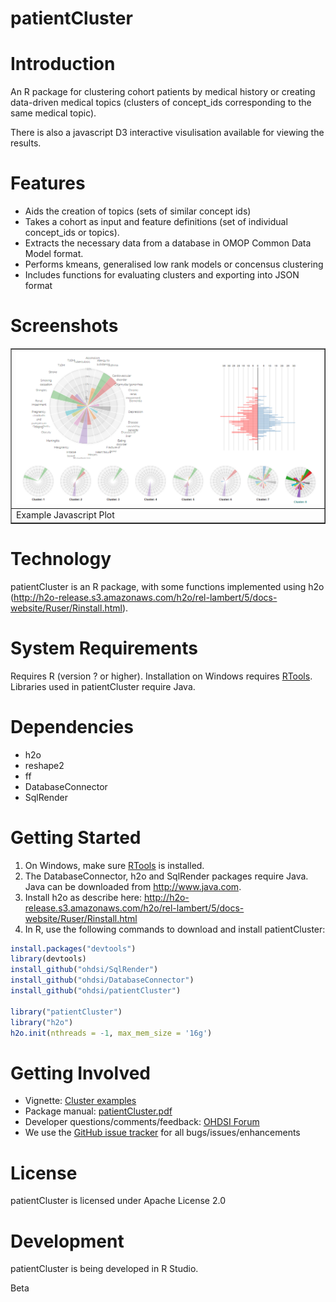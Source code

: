 patientCluster
======================

Introduction
============
An R package for clustering cohort patients by medical history or creating data-driven medical topics (clusters of concept_ids corresponding to the same medical topic).

There is also a javascript D3 interactive visulisation available for viewing the results.


Features
========
- Aids the creation of topics (sets of similar concept ids)
- Takes a cohort as input and feature definitions (set of individual concept_ids or topics).
- Extracts the necessary data from a database in OMOP Common Data Model format.
- Performs kmeans, generalised low rank models or concensus clustering 
- Includes functions for evaluating clusters and exporting into JSON format

Screenshots
===========
<table border = "">
<tr valign="top">
<td width = 100%>
  <img src="https://github.com/jreps/patientCluster/blob/master/extras/patclustExample.png" alt="Javascript Cluster Screenshot" title="Javascript Cluster Screenshot" />
</td>
</tr><tr>
<td>Example Javascript Plot</td>
</tr>
</table>

Technology
==========
patientCluster is an R package, with some functions implemented using h2o (http://h2o-release.s3.amazonaws.com/h2o/rel-lambert/5/docs-website/Ruser/Rinstall.html).

System Requirements
===================
Requires R (version ? or higher). Installation on Windows requires [RTools](http://cran.r-project.org/bin/windows/Rtools/). Libraries used in patientCluster require Java.

Dependencies
============
 * h2o
 * reshape2
 * ff
 * DatabaseConnector
 * SqlRender

Getting Started
===============
1. On Windows, make sure [RTools](http://cran.r-project.org/bin/windows/Rtools/) is installed.
2. The DatabaseConnector, h2o and SqlRender packages require Java. Java can be downloaded from
<a href="http://www.java.com" target="_blank">http://www.java.com</a>.
3. Install h2o as describe here: http://h2o-release.s3.amazonaws.com/h2o/rel-lambert/5/docs-website/Ruser/Rinstall.html
4. In R, use the following commands to download and install patientCluster:

  ```r
  install.packages("devtools")
  library(devtools)
  install_github("ohdsi/SqlRender") 
  install_github("ohdsi/DatabaseConnector") 
  install_github("ohdsi/patientCluster") 
  
  library("patientCluster")
  library("h2o")
  h2o.init(nthreads = -1, max_mem_size = '16g')
  ```

Getting Involved
================
* Vignette: [Cluster examples](https://github.com/jreps/patientCluster/blob/master/extras/Examples%20patientCluster.pdf)
* Package manual: [patientCluster.pdf](https://...) 
* Developer questions/comments/feedback: <a href="http://forums.ohdsi.org/c/developers">OHDSI Forum</a>
* We use the <a href="../../issues">GitHub issue tracker</a> for all bugs/issues/enhancements
 
License
=======
patientCluster is licensed under Apache License 2.0

Development
===========
patientCluster is being developed in R Studio.

Beta

